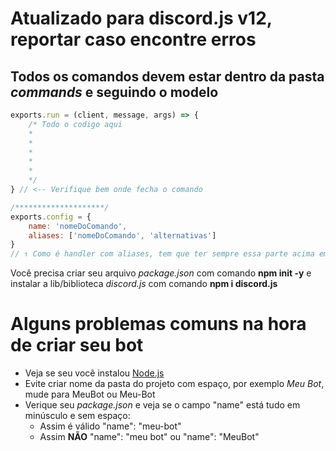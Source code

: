# Atualizado para discord.js v12, reportar caso encontre erros
## Todos os comandos devem estar dentro da pasta *commands* e seguindo o modelo

```js
exports.run = (client, message, args) => {
    /* Todo o codigo aqui
    *
    *
    *
    *
    *
    */
} // <-- Verifique bem onde fecha o comando

/********************/
exports.config = {
    name: 'nomeDoComando',
    aliases: ['nomeDoComando', 'alternativas']
}
// ↑ Como é handler com aliases, tem que ter sempre essa parte acima em todo comando

```

Você precisa criar seu arquivo *package.json* com comando **npm init -y** e instalar a lib/biblioteca *discord.js* com comando **npm i discord.js**

# Alguns problemas comuns na hora de criar seu bot

* Veja se seu você instalou [Node.js](https://nodejs.org/pt-br/download/)
* Evite criar nome da pasta do projeto com espaço, por exemplo *Meu Bot*, mude para MeuBot ou Meu-Bot
* Verique seu *package.json* e veja se o campo "name" está tudo em minúsculo e sem espaço:
    * Assim é válido "name": "meu-bot"
    * Assim **NÃO** "name": "meu bot" ou "name": "MeuBot"
